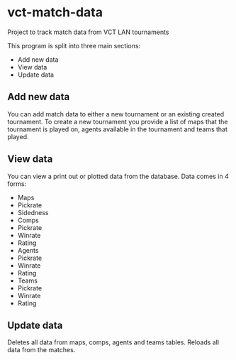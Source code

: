 # vct-match-data
Project to track match data from VCT LAN tournaments

This program is split into three main sections:
 * Add new data
 * View data
 * Update data

## Add new data
You can add match data to either a new tournament or an existing created tournament.
To create a new tournament you provide a list of maps that the tournament is played on, agents available in the tournament and teams that played.

## View data
You can view a print out or plotted data from the database.
Data comes in 4 forms:
 * Maps
  * Pickrate
  * Sidedness
 * Comps
  * Pickrate
  * Winrate
  * Rating
 * Agents
  * Pickrate
  * Winrate
  * Rating
 * Teams
  * Pickrate
  * Winrate
  * Rating

## Update data
Deletes all data from maps, comps, agents and teams tables.
Reloads all data from the matches.